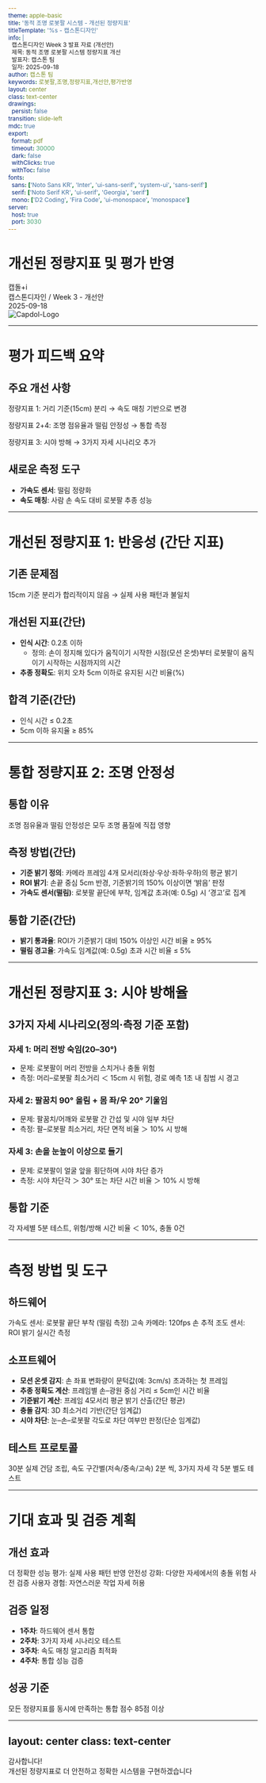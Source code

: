 ```yaml
---
theme: apple-basic
title: '동적 조명 로봇팔 시스템 - 개선된 정량지표'
titleTemplate: '%s - 캡스톤디자인'
info: |
  캡스톤디자인 Week 3 발표 자료 (개선안)
  제목: 동적 조명 로봇팔 시스템 정량지표 개선
  발표자: 캡스톤 팀
  일자: 2025-09-18
author: 캡스톤 팀
keywords: 로봇팔,조명,정량지표,개선안,평가반영
layout: center
class: text-center
drawings:
  persist: false
transition: slide-left
mdc: true
export:
  format: pdf
  timeout: 30000
  dark: false
  withClicks: true
  withToc: false
fonts:
  sans: ['Noto Sans KR', 'Inter', 'ui-sans-serif', 'system-ui', 'sans-serif']
  serif: ['Noto Serif KR', 'ui-serif', 'Georgia', 'serif']
  mono: ['D2 Coding', 'Fira Code', 'ui-monospace', 'monospace']
server:
  host: true
  port: 3030
---
```


<link rel="stylesheet" href="style.css">

<style>
@import url('https://fonts.googleapis.com/css2?family=Noto+Sans+KR:wght@400;500;700&family=Noto+Serif+KR:wght@400;700&display=swap');

* {
  font-family: 'Noto Sans KR', 'Inter', ui-sans-serif, system-ui, sans-serif !important;
}
</style>

# <div class="mt-10"><span class="primary-bold">개선된 정량지표</span> 및 <span class="primary-bold">평가 반영</span></div>
<div class="mt-20 text-xl">캡돌+i</div>
<div class="mt-2 opacity-80">캡스톤디자인 / Week 3 - 개선안</div>
<div class="mt-2 opacity-60">2025-09-18</div>
<img src="/images/logo.png" alt="Capdol-Logo" class="abs-br opacity-100 w-50 h-auto m-5" />

---

# 평가 피드백 요약

<div class="space-y-4">
<v-clicks>

## 주요 개선 사항
<div class="box-primary">
<span class="primary-bold">정량지표 1</span>: 거리 기준(15cm) 분리 → <span class="secondary">속도 매칭 기반</span>으로 변경

<span class="primary-bold">정량지표 2+4</span>: 조명 점유율과 떨림 안정성 → <span class="secondary">통합 측정</span>

<span class="primary-bold">정량지표 3</span>: 시야 방해 → <span class="secondary">3가지 자세 시나리오</span> 추가
</div>

## 새로운 측정 도구
- **가속도 센서**: 떨림 정량화
- **속도 매칭**: 사람 손 속도 대비 로봇팔 추종 성능

</v-clicks>
</div>

---

# 개선된 정량지표 1: <span class="primary-bold">반응성</span> (간단 지표)

<div class="space-y-3">
<v-clicks>

## 기존 문제점
<div class="box-secondary">
<span class="secondary-bold">15cm 기준 분리</span>가 합리적이지 않음 → 실제 사용 패턴과 불일치
</div>

## 개선된 지표(간단)
- **인식 시간**: <span class="accent">0.2초 이하</span>
  - 정의: 손이 정지해 있다가 움직이기 시작한 시점(모션 온셋)부터 로봇팔이 움직이기 시작하는 시점까지의 시간
- **추종 정확도**: 위치 오차 5cm 이하로 유지된 시간 비율(%)

## 합격 기준(간단)
- 인식 시간 ≤ 0.2초
- 5cm 이하 유지율 ≥ 85%

</v-clicks>
</div>

---

# 통합 정량지표 2: <span class="primary-bold">조명 안정성</span>

<div class="space-y-3">
<v-clicks>

## 통합 이유
<div class="box-primary">
조명 점유율과 떨림 안정성은 모두 <span class="primary-bold">조명 품질</span>에 직접 영향
</div>

## 측정 방법(간단)
- **기준 밝기 정의**: 카메라 프레임 4개 모서리(좌상·우상·좌하·우하)의 평균 밝기
- **ROI 밝기**: 손끝 중심 5cm 반경, 기준밝기의 <span class="accent">150% 이상</span>이면 ‘밝음’ 판정
- **가속도 센서(떨림)**: 로봇팔 끝단에 부착, 임계값 초과(예: 0.5g) 시 ‘경고’로 집계

## 통합 기준(간단)
- **밝기 통과율**: ROI가 기준밝기 대비 <span class="accent">150% 이상</span>인 시간 비율 <span class="accent">≥ 95%</span>
- **떨림 경고율**: 가속도 임계값(예: 0.5g) 초과 시간 비율 <span class="accent">≤ 5%</span>

</v-clicks>
</div>

---

# 개선된 정량지표 3: <span class="primary-bold">시야 방해율</span>

<div class="space-y-3">
<v-clicks>

## 3가지 자세 시나리오(정의·측정 기준 포함)

### 자세 1: <span class="secondary">머리 전방 숙임(20–30°)</span>
- 문제: 로봇팔이 머리 전방을 스치거나 충돌 위험
- 측정: 머리–로봇팔 최소거리 <span class="accent">＜ 15cm</span> 시 위험, 경로 예측 1초 내 침범 시 경고

### 자세 2: <span class="secondary">팔꿈치 90° 올림 + 몸 좌/우 20° 기울임</span>
- 문제: 팔꿈치/어깨와 로봇팔 간 간섭 및 시야 일부 차단
- 측정: 팔–로봇팔 최소거리, 차단 면적 비율 <span class="accent">＞ 10%</span> 시 방해

### 자세 3: <span class="secondary">손을 눈높이 이상으로 들기</span>
- 문제: 로봇팔이 얼굴 앞을 횡단하며 시야 차단 증가
- 측정: 시야 차단각 <span class="accent">＞ 30°</span> 또는 차단 시간 비율 <span class="accent">＞ 10%</span> 시 방해

## 통합 기준
각 자세별 5분 테스트, 위험/방해 시간 비율 <span class="accent">＜ 10%</span>, 충돌 0건

</v-clicks>
</div>

---

# 측정 방법 및 도구

<div class="space-y-4">
<v-clicks>

## 하드웨어
<div class="box-primary">
<span class="primary-bold">가속도 센서</span>: 로봇팔 끝단 부착 (떨림 측정)
<span class="primary-bold">고속 카메라</span>: 120fps 손 추적
<span class="primary-bold">조도 센서</span>: ROI 밝기 실시간 측정
</div>

## 소프트웨어
- **모션 온셋 감지**: 손 좌표 변화량이 문턱값(예: 3cm/s) 초과하는 첫 프레임
- **추종 정확도 계산**: 프레임별 손–광원 중심 거리 ≤ 5cm인 시간 비율
- **기준밝기 계산**: 프레임 4모서리 평균 밝기 산출(간단 평균)
- **충돌 감지**: 3D 최소거리 기반(간단 임계값)
- **시야 차단**: 눈–손–로봇팔 각도로 차단 여부만 판정(단순 임계값)

## 테스트 프로토콜
30분 실제 건담 조립, 속도 구간별(저속/중속/고속) 2분 씩, 3가지 자세 각 5분 별도 테스트

</v-clicks>
</div>

---

# 기대 효과 및 검증 계획

<div class="space-y-4">
<v-clicks>

## 개선 효과
<div class="box-secondary">
<span class="secondary-bold">더 정확한 성능 평가</span>: 실제 사용 패턴 반영
<span class="secondary-bold">안전성 강화</span>: 다양한 자세에서의 충돌 위험 사전 검증
<span class="secondary-bold">사용자 경험</span>: 자연스러운 작업 자세 허용
</div>

## 검증 일정
- **1주차**: 하드웨어 센서 통합
- **2주차**: 3가지 자세 시나리오 테스트
- **3주차**: 속도 매칭 알고리즘 최적화
- **4주차**: 통합 성능 검증

## 성공 기준
모든 정량지표를 동시에 만족하는 <span class="accent">통합 점수 85점 이상</span>

</v-clicks>
</div>

---
layout: center
class: text-center
---

<div class="pt-0">
  <span class="text-6xl">감사합니다!</span>
</div>

<div class="mt-10 opacity-80">
개선된 정량지표로 더 안전하고 정확한 시스템을 구현하겠습니다
</div>
